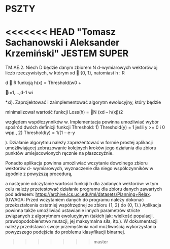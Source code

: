 # PSZTY
<<<<<<< HEAD
"Tomasz Sachanowski i Aleksander Krzemiński"
JESTEM SUPER
=======
TM.AE.2. Niech D będzie danym zbiorem N d-wymiarowych wektorów xj liczb
rzeczywistych, w którym xd  {0, 1}, natomiast h : R

d  R funkcją h(x) = Threshold(w0 +

i=1,...,d-1 wi

*xi). Zaprojektować i zaimplementować algorytm ewolucyjny, który będzie

minimalizował wartość funkcji Loss(h) = N (xd – h(xj))2

względem współczynników w.
Implementacja powinna umożliwiać wybór spośród dwóch definicji funkcji Threshold: 1)
Threshold(y) = 1 jeśli y >= 0 i 0 wpp., 2) Threshold(y) = 1/(1 – e–y

). Działanie algorytmu
należy zaprezentować w formie prostej aplikacji umożliwiającej zobrazowanie kolejnych
kroków jego działania dla zbioru punktów umiejscowionych ręcznie na płaszczyźnie.

Ponadto aplikacja powinna umożliwiać wczytanie dowolnego zbioru wektorów d-
wymiarowych, wyznaczenie dla niego współczynników w zgodnie z powyższą procedurą,

a następnie odczytanie wartości funkcji h dla zadanych wektorów: w tym celu należy
przetestować działanie programu dla zbioru danych zawartych pod adresem:
https://archive.ics.uci.edu/ml/datasets/Planning+Relax. (UWAGA: Przed wczytaniem
danych do programu należy dokonać przekształcenia ostatniej współrzędnej ze zbioru {1,
2} do {0, 1}.) Aplikacja powinna także umożliwiać ustawianie innych parametrów stricte
związanych z algorytmem ewolucyjnym (takich jak: wielkość populacji,
prawdopodobieństwo mutacji, jej maksymalna siła, itp.). W dokumentacji należy
przedstawić swoje przemyślenia nad możliwością wykorzystania powyższego podejścia
do problemu klasyfikacji binarnej.
>>>>>>> master
